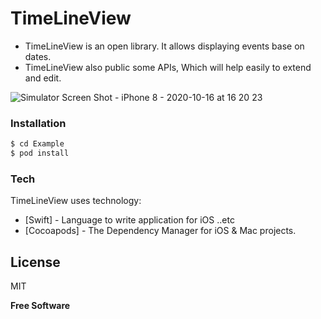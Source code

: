 # TimeLineView
  - TimeLineView is an open library. It allows displaying events base on dates.
  - TimeLineView also public some APIs, Which will help easily to extend and edit.  
  
  ![Simulator Screen Shot - iPhone 8 - 2020-10-16 at 16 20 23](https://user-images.githubusercontent.com/15699560/96234516-21d0a900-0fcc-11eb-83e3-ace538e53ee8.png)
  
### Installation
```sh
$ cd Example
$ pod install
```

### Tech
TimeLineView uses technology:

* [Swift] - Language to write application for iOS ..etc
* [Cocoapods] - The Dependency Manager for iOS & Mac projects.

License
----
MIT

**Free Software**


